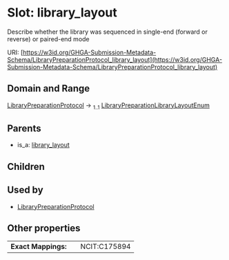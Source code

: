 
# Slot: library_layout


Describe whether the library was sequenced in single-end (forward or reverse) or paired-end mode

URI: [https://w3id.org/GHGA-Submission-Metadata-Schema/LibraryPreparationProtocol_library_layout](https://w3id.org/GHGA-Submission-Metadata-Schema/LibraryPreparationProtocol_library_layout)


## Domain and Range

[LibraryPreparationProtocol](LibraryPreparationProtocol.md) &#8594;  <sub>1..1</sub> [LibraryPreparationLibraryLayoutEnum](LibraryPreparationLibraryLayoutEnum.md)

## Parents

 *  is_a: [library_layout](library_layout.md)

## Children


## Used by

 * [LibraryPreparationProtocol](LibraryPreparationProtocol.md)

## Other properties

|  |  |  |
| --- | --- | --- |
| **Exact Mappings:** | | NCIT:C175894 |

